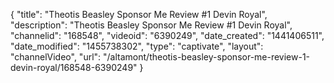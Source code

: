 {
    "title": "Theotis Beasley Sponsor Me Review #1 Devin Royal",
    "description": "Theotis Beasley Sponsor Me Review #1 Devin Royal",
    "channelid": "168548",
    "videoid": "6390249",
    "date_created": "1441406511",
    "date_modified": "1455738302",
    "type": "captivate",
    "layout": "channelVideo",
    "url": "\/altamont\/theotis-beasley-sponsor-me-review-1-devin-royal\/168548-6390249"
}